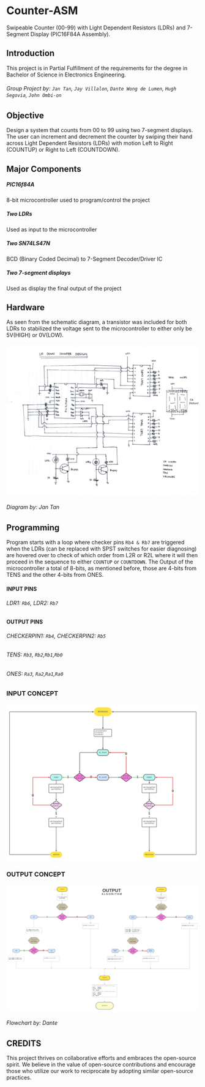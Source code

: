 # Counter-ASM
Swipeable Counter (00-99) with Light Dependent Resistors (LDRs) and 7-Segment Display (PIC16F84A Assembly).

## Introduction
This project is in Partial Fulfillment of the requirements for the degree in Bachelor of Science in Electronics Engineering.
###### Group Project by: `Jan Tan`, `Jay Villalon`, `Dante Wong de Lumen`, `Hugh Segovia`, `John Ombi-on`

## Objective
Design a system that counts from 00 to 99 using two 7-segment displays. The user can increment and decrement the counter by swiping their hand across Light Dependent Resistors (LDRs) with motion Left to Right (COUNTUP) or Right to Left (COUNTDOWN).

## Major Components
##### PIC16f84A
8-bit microcontroller used to program/control the project
##### Two LDRs
Used as input to the microcontroller
##### Two SN74LS47N
BCD (Binary Coded Decimal) to 7-Segment Decoder/Driver IC
##### Two 7-segment displays
Used as display the final output of the project

## Hardware
As seen from the schematic diagram, a transistor was included for both LDRs to stabilized the voltage sent to the microcontroller to either only be 5V(HIGH) or 0V(LOW).
#### ![Schematic Diagram](https://github.com/wongddl/Counter-ASM/blob/main/Images/UPDOWN%20schematic.jpg)
###### Diagram by: Jan Tan

## Programming
Program starts with a loop where checker pins `Rb4 & Rb7` are triggered when the LDRs (can be replaced with SPST switches for easier diagnosing) are hovered over to check of which order from L2R or R2L where it will then proceed in the sequence to either `COUNTUP` or `COUNTDOWN`. The Output of the microcontroller a total of 8-bits, as mentioned before, those are 4-bits from TENS and the other 4-bits from ONES.
#### INPUT PINS
###### LDR1: `Rb6`, LDR2: `Rb7`
#### OUTPUT PINS
###### CHECKERPIN1: `Rb4`, CHECKERPIN2: `Rb5`
###### TENS: `Rb3`, `Rb2`,`Rb1`,`Rb0`
###### ONES: `Ra3`, `Ra2`,`Ra1`,`Ra0`

### INPUT CONCEPT
#### ![Counter input algorithm](https://github.com/wongddl/Counter-ASM/blob/main/Images/COUNTER.jpeg)
### OUTPUT CONCEPT
#### ![Counter output algorithm](https://github.com/wongddl/Counter-ASM/blob/main/Images/OUTPUT.jpeg)

###### Flowchart by: Dante


## CREDITS
This project thrives on collaborative efforts and embraces the open-source spirit. We believe in the value of open-source contributions and encourage those who utilize our work to reciprocate by adopting similar open-source practices.

